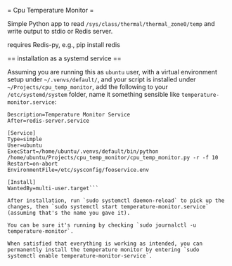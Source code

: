 = Cpu Temperature Monitor =

Simple Python app to read `/sys/class/thermal/thermal_zone0/temp` and write output to stdio or Redis server.

requires Redis-py, e.g., pip install redis

== installation as a systemd service ==

Assuming you are running this as `ubuntu` user, with a virtual environment setup under `~/.venvs/default/`, and your script is installed under `~/Projects/cpu_temp_monitor`,
add the following to your `/etc/systemd/system` folder, name it something sensible like `temperature-monitor.service`:

```[Unit]
Description=Temperature Monitor Service
After=redis-server.service

[Service]
Type=simple
User=ubuntu
ExecStart=/home/ubuntu/.venvs/default/bin/python /home/ubuntu/Projects/cpu_temp_monitor/cpu_temp_monitor.py -r -f 10
Restart=on-abort
EnvironmentFile=/etc/sysconfig/fooservice.env

[Install]
WantedBy=multi-user.target```

After installation, run `sudo systemctl daemon-reload` to pick up the changes, then `sudo systemctl start temperature-monitor.service` (assuming that's the name you gave it).

You can be sure it's running by checking `sudo journalctl -u temperature-monitor`.

When satisfied that everything is working as intended, you can permanently install the temperature monitor by entering `sudo systemctl enable temperature-monitor-service`.
